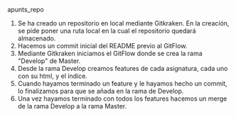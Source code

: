 apunts_repo

1. Se ha creado un repositorio en local mediante Gitkraken. En la creación, se pide poner una ruta local en la cual el repositorio quedará almacenado.
2. Hacemos un commit inicial del README previo al GitFlow.
3. Mediante Gitkraken iniciamos el GitFlow donde se crea la rama "Develop" de Master.
4. Desde la rama Develop creamos features de cada asignatura, cada uno con su html, y el índice.
5. Cuando hayamos terminado un feature y le hayamos hecho un commit, lo finalizamos para que se añada en la rama de Develop.
6. Una vez hayamos terminado con todos los features hacemos un merge de la rama Develop a la rama Master.